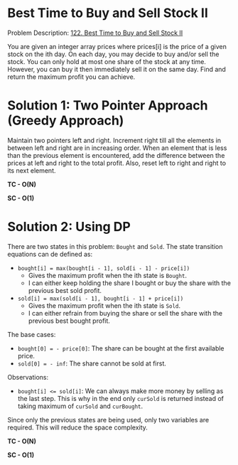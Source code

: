 # Best Time to Buy and Sell Stock II

Problem Description: [122. Best Time to Buy and Sell Stock II](https://leetcode.com/problems/best-time-to-buy-and-sell-stock-ii/)

You are given an integer array prices where prices[i] is the price of a given stock on the ith day.
On each day, you may decide to buy and/or sell the stock. You can only hold at most one share of the
stock at any time. However, you can buy it then immediately sell it on the same day. Find and return
the maximum profit you can achieve.

# Solution 1: Two Pointer Approach (Greedy Approach)

Maintain two pointers left and right. Increment right till all the elements in between left and
right are in increasing order. When an element that is less than the previous element is
encountered, add the difference between the prices at left and right to the total profit. Also,
reset left to right and right to its next element.

**TC - O(N)**

**SC - O(1)**

# Solution 2: Using DP

There are two states in this problem: `Bought` and `Sold`. The state transition equations can de
defined as:

* `bought[i] = max(bought[i - 1], sold[i - 1] - price[i])`
    * Gives the maximum profit when the ith state is `Bought`.
    * I can either keep holding the share I bought or buy the share with the previous best sold
      profit.
* `sold[i] = max(sold[i - 1], bought[i - 1] + price[i])`
    * Gives the maximum profit when the ith state is `Sold`.
    * I can either refrain from buying the share or sell the share with the previous best bought
      profit.

The base cases:

* `bought[0] = - price[0]`: The share can be bought at the first available price.
* `sold[0] = - inf`: The share cannot be sold at first.

Observations:

* `bought[i] <= sold[i]`: We can always make more money by selling as the last step. This is why in
  the end only `curSold` is returned instead of taking maximum of `curSold` and `curBought`.

Since only the previous states are being used, only two variables are required. This will reduce the
space complexity.

**TC - O(N)**

**SC - O(1)**
